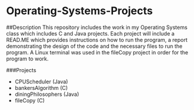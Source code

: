 # Operating-Systems-Projects

##Description
This repository includes the work in my Operating Systems class which includes C and Java projects. Each project will include a READ.ME which provides instructions on how to run the program, a report demonstrating the design of the code and the necessary files to run the program. A Linux terminal was used in the fileCopy project in order for the program to work.

###Projects
* CPUScheduler (Java)
* bankersAlgorithm (C)
* diningPhilosophers (Java)
* fileCopy (C)


